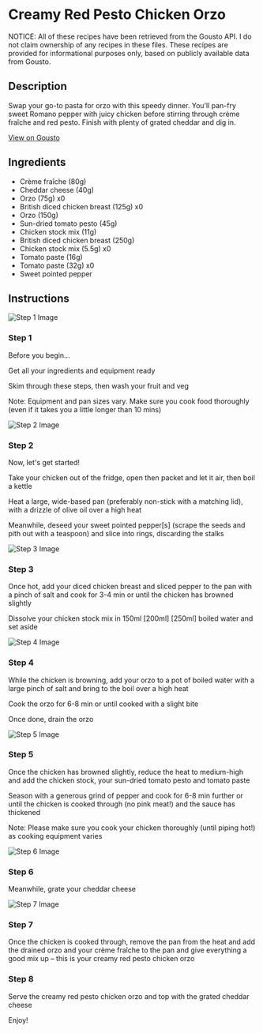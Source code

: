 # Creamy Red Pesto Chicken Orzo

NOTICE: All of these recipes have been retrieved from the Gousto API. I do not claim ownership of any recipes in these files. These recipes are provided for informational purposes only, based on publicly available data from Gousto.

## Description

Swap your go-to pasta for orzo with this speedy dinner. You’ll pan-fry sweet Romano pepper with juicy chicken before stirring through crème fraîche and red pesto. Finish with plenty of grated cheddar and dig in.

[View on Gousto](https://www.gousto.co.uk/recipes/cookbook/10-min-creamy-red-pesto-chicken-pasta)

## Ingredients

- Crème fraîche (80g)
- Cheddar cheese (40g)
- Orzo (75g) x0
- British diced chicken breast (125g) x0
- Orzo (150g)
- Sun-dried tomato pesto (45g)
- Chicken stock mix (11g)
- British diced chicken breast (250g)
- Chicken stock mix (5.5g) x0
- Tomato paste (16g)
- Tomato paste (32g) x0
- Sweet pointed pepper

## Instructions

![Step 1 Image](https://production-media.gousto.co.uk/cms/recipe-step-image/Step-1-1-1623402220628-x200.jpg)

### Step 1

Before you begin...

Get all your ingredients and equipment ready

Skim through these steps, then wash your fruit and veg

Note: Equipment and pan sizes vary. Make sure you cook food thoroughly (even if it takes you a little longer than 10 mins)

![Step 2 Image](https://production-media.gousto.co.uk/cms/recipe-step-image/step-2-1584987711690-x200.jpg)

### Step 2

Now, let's get started!

Take your chicken out of the fridge, open then packet and let it air, then boil a kettle

Heat a large, wide-based pan (preferably non-stick with a matching lid), with a drizzle of olive oil over a high heat

Meanwhile, deseed your sweet pointed pepper[s] (scrape the seeds and pith out with a teaspoon) and slice into rings, discarding the stalks

![Step 3 Image](https://production-media.gousto.co.uk/cms/recipe-step-image/step-3-1584987715529-x200.jpg)

### Step 3

Once hot, add your diced chicken breast and sliced pepper to the pan with a pinch of salt and cook for 3-4 min or until the chicken has browned slightly

Dissolve your chicken stock mix in 150ml <span class="text-purple">[200ml]</span> <span class="text-danger">[250ml]</span> boiled water and set aside

![Step 4 Image](https://production-media.gousto.co.uk/cms/recipe-step-image/step-4-1728053512703-x200.jpg)

### Step 4

While the chicken is browning, add your orzo to a pot of boiled water with a large pinch of salt and bring to the boil over a high heat

Cook the orzo for 6-8 min or until cooked with a slight bite

Once done, drain the orzo

![Step 5 Image](https://production-media.gousto.co.uk/cms/recipe-step-image/step-5-1728053516062-x200.jpg)

### Step 5

Once the chicken has browned slightly, reduce the heat to medium-high and add the chicken stock, your sun-dried tomato pesto and tomato paste

Season with a generous grind of pepper and cook for 6-8 min further or until the chicken is cooked through (no pink meat!) and the sauce has thickened

Note: Please make sure you cook your chicken thoroughly (until piping hot!) as cooking equipment varies

![Step 6 Image](https://production-media.gousto.co.uk/cms/recipe-step-image/step-6-1728053332522-x200.jpg)

### Step 6

Meanwhile, grate your cheddar cheese

![Step 7 Image](https://production-media.gousto.co.uk/cms/recipe-step-image/step-7-1728053520838-x200.jpg)

### Step 7

Once the chicken is cooked through, remove the pan from the heat and add the drained orzo and your crème fraîche to the pan and give everything a good mix up – this is your creamy red pesto chicken orzo

### Step 8

Serve the creamy red pesto chicken orzo and top with the grated cheddar cheese

Enjoy!

